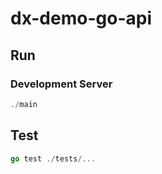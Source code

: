# dx-demo-go-api

## Run

### Development Server

```go
./main
```


## Test

```go
go test ./tests/...
```
